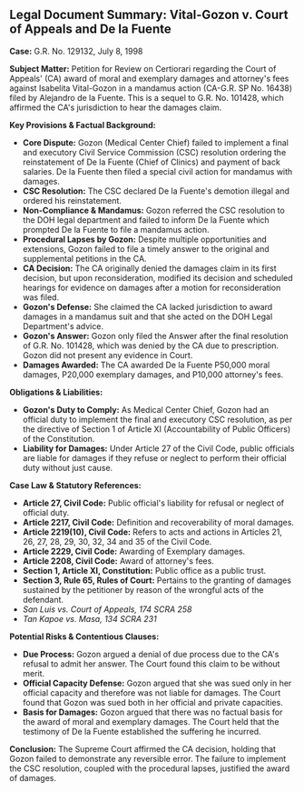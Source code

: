 ## Legal Document Summary: Vital-Gozon v. Court of Appeals and De la Fuente

**Case:** G.R. No. 129132, July 8, 1998

**Subject Matter:** Petition for Review on Certiorari regarding the Court of Appeals' (CA) award of moral and exemplary damages and attorney's fees against Isabelita Vital-Gozon in a mandamus action (CA-G.R. SP No. 16438) filed by Alejandro de la Fuente. This is a sequel to G.R. No. 101428, which affirmed the CA's jurisdiction to hear the damages claim.

**Key Provisions & Factual Background:**

*   **Core Dispute:** Gozon (Medical Center Chief) failed to implement a final and executory Civil Service Commission (CSC) resolution ordering the reinstatement of De la Fuente (Chief of Clinics) and payment of back salaries. De la Fuente then filed a special civil action for mandamus with damages.
*   **CSC Resolution:** The CSC declared De la Fuente's demotion illegal and ordered his reinstatement.
*   **Non-Compliance & Mandamus:** Gozon referred the CSC resolution to the DOH legal department and failed to inform De la Fuente which prompted De la Fuente to file a mandamus action.
*   **Procedural Lapses by Gozon:** Despite multiple opportunities and extensions, Gozon failed to file a timely answer to the original and supplemental petitions in the CA.
*   **CA Decision:** The CA originally denied the damages claim in its first decision, but upon reconsideration, modified its decision and scheduled hearings for evidence on damages after a motion for reconsideration was filed.
*   **Gozon's Defense:** She claimed the CA lacked jurisdiction to award damages in a mandamus suit and that she acted on the DOH Legal Department's advice.
*   **Gozon's Answer:** Gozon only filed the Answer after the final resolution of G.R. No. 101428, which was denied by the CA due to prescription. Gozon did not present any evidence in Court.
*   **Damages Awarded:** The CA awarded De la Fuente P50,000 moral damages, P20,000 exemplary damages, and P10,000 attorney's fees.

**Obligations & Liabilities:**

*   **Gozon's Duty to Comply:** As Medical Center Chief, Gozon had an official duty to implement the final and executory CSC resolution, as per the directive of Section 1 of Article XI (Accountability of Public Officers) of the Constitution.
*   **Liability for Damages:** Under Article 27 of the Civil Code, public officials are liable for damages if they refuse or neglect to perform their official duty without just cause.

**Case Law & Statutory References:**

*   **Article 27, Civil Code:** Public official's liability for refusal or neglect of official duty.
*   **Article 2217, Civil Code:** Definition and recoverability of moral damages.
*   **Article 2219(10), Civil Code:** Refers to acts and actions in Articles 21, 26, 27, 28, 29, 30, 32, 34 and 35 of the Civil Code.
*   **Article 2229, Civil Code:** Awarding of Exemplary damages.
*   **Article 2208, Civil Code:** Award of attorney's fees.
*   **Section 1, Article XI, Constitution:** Public office as a public trust.
*   **Section 3, Rule 65, Rules of Court:** Pertains to the granting of damages sustained by the petitioner by reason of the wrongful acts of the defendant.
*   *San Luis vs. Court of Appeals, 174 SCRA 258*
*   *Tan Kapoe vs. Masa, 134 SCRA 231*

**Potential Risks & Contentious Clauses:**

*   **Due Process:** Gozon argued a denial of due process due to the CA's refusal to admit her answer. The Court found this claim to be without merit.
*   **Official Capacity Defense:** Gozon argued that she was sued only in her official capacity and therefore was not liable for damages. The Court found that Gozon was sued both in her official and private capacities.
*   **Basis for Damages:** Gozon argued that there was no factual basis for the award of moral and exemplary damages. The Court held that the testimony of De la Fuente established the suffering he incurred.

**Conclusion:** The Supreme Court affirmed the CA decision, holding that Gozon failed to demonstrate any reversible error. The failure to implement the CSC resolution, coupled with the procedural lapses, justified the award of damages.

